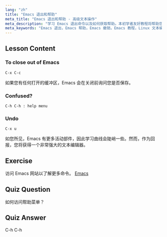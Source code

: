 ```yaml
---
lang: "zh"
title: "Emacs 退出和帮助"
meta_title: "Emacs 退出和帮助 - 高级文本操作"
meta_description: "学习 Emacs 退出命令以及如何获取帮助。本初学者友好教程将帮助您理解基本的 Emacs 导航和撤销功能。"
meta_keywords: "Emacs 退出，Emacs 帮助，Emacs 撤销，Emacs 教程，Linux 文本编辑器，初学者指南"
---
```


## Lesson Content

### To close out of Emacs

```
C-x C-c
```

如果您有任何打开的缓冲区，Emacs 会在关闭前询问您是否保存。

### Confused?

```
C-h C-h : help menu
```

### Undo

```
C-x u
```

如您所见，Emacs 有更多活动部件，因此学习曲线会陡峭一些。然而，作为回报，您将获得一个非常强大的文本编辑器。

## Exercise

访问 Emacs 网站以了解更多命令。 [Emacs](https://www.gnu.org/software/emacs/)

## Quiz Question

如何访问帮助菜单？

## Quiz Answer

C-h C-h
